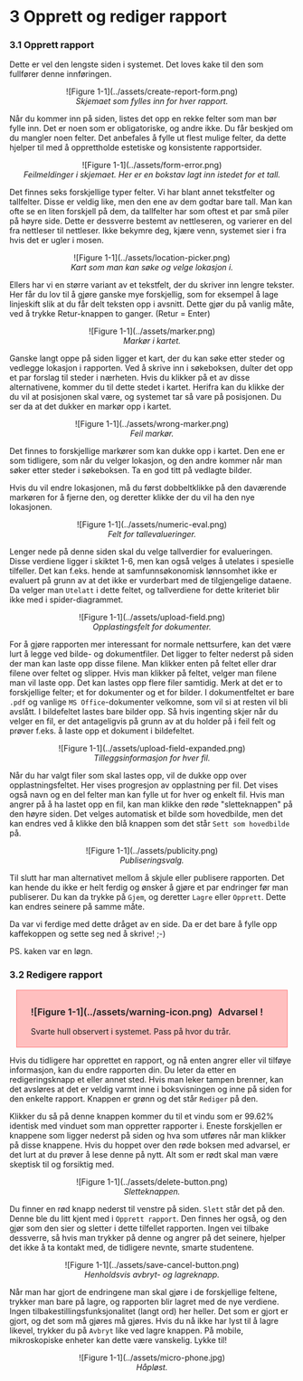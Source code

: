 # 3 Opprett og rediger rapport


### 3.1 Opprett rapport

Dette er vel den lengste siden i systemet. Det loves kake til den som fullfører denne innføringen.

<center><div style="max-width:600px;">![Figure 1-1](../assets/create-report-form.png)</div></center>
<center><em>Skjemaet som fylles inn for hver rapport.</em></center>

Når du kommer inn på siden, listes det opp en rekke felter som man bør fylle inn. Det er noen som er obligatoriske, og andre ikke. Du får beskjed om du mangler noen felter. Det anbefales å fylle ut flest mulige felter, da dette hjelper til med å opprettholde estetiske og konsistente rapportsider.

<center><div style="max-width:600px;">![Figure 1-1](../assets/form-error.png)</div></center>
<center><em>Feilmeldinger i skjemaet. Her er en bokstav lagt inn istedet for et tall.</em></center>

Det finnes seks forskjellige typer felter. Vi har blant annet tekstfelter og tallfelter. Disse er veldig like, men den ene av dem godtar bare tall. Man kan ofte se en liten forskjell på dem, da tallfelter har som oftest et par små piler på høyre side. Dette er dessverre bestemt av nettleseren, og varierer en del fra nettleser til nettleser. Ikke bekymre deg, kjære venn, systemet sier i fra hvis det er ugler i mosen.

<center><div style="max-width:600px;">![Figure 1-1](../assets/location-picker.png)</div></center>
<center><em>Kart som man kan søke og velge lokasjon i.</em></center>

Ellers har vi en større variant av et tekstfelt, der du skriver inn lengre tekster. Her får du lov til å gjøre ganske mye forskjellig, som for eksempel å lage linjeskift slik at du får delt teksten opp i avsnitt. Dette gjør du på vanlig måte, ved å trykke Retur-knappen to ganger. (Retur = Enter)

<center><div style="max-width:600px;">![Figure 1-1](../assets/marker.png)</div></center>
<center><em>Markør i kartet.</em></center>

Ganske langt oppe på siden ligger et kart, der du kan søke etter steder og vedlegge lokasjon i rapporten. Ved å skrive inn i søkeboksen, dulter det opp et par forslag til steder i nærheten. Hvis du klikker på et av disse alternativene, kommer du til dette stedet i kartet. Herifra kan du klikke der du vil at posisjonen skal være, og systemet tar så vare på posisjonen. Du ser da at det dukker en markør opp i kartet.

<center><div style="max-width:600px;">![Figure 1-1](../assets/wrong-marker.png)</div></center>
<center><em>Feil markør.</em></center>

Det finnes to forskjellige markører som kan dukke opp i kartet. Den ene er som tidligere, som når du velger lokasjon, og den andre kommer når man søker etter steder i søkeboksen. Ta en god titt på vedlagte bilder.

Hvis du vil endre lokasjonen, må du først dobbeltklikke på den daværende markøren for å fjerne den, og deretter klikke der du vil ha den nye lokasjonen.

<center><div style="max-width:600px;">![Figure 1-1](../assets/numeric-eval.png)</div></center>
<center><em>Felt for tallevalueringer.</em></center>

Lenger nede på denne siden skal du velge tallverdier for evalueringen. Disse verdiene ligger i skiktet 1-6, men kan også velges å utelates i spesielle tilfeller. Det kan f.eks. hende at samfunnsøkonomisk lønnsomhet ikke er evaluert på grunn av at det ikke er vurderbart med de tilgjengelige dataene. Da velger man `Utelatt` i dette feltet, og tallverdiene for dette kriteriet blir ikke med i spider-diagrammet.

<center><div style="max-width:600px;">![Figure 1-1](../assets/upload-field.png)</div></center>
<center><em>Opplastingsfelt for dokumenter.</em></center>

For å gjøre rapporten mer interessant for normale nettsurfere, kan det være lurt å legge ved bilde- og dokumentfiler. Det ligger to felter nederst på siden der man kan laste opp disse filene. Man klikker enten på feltet eller drar filene over feltet og slipper. Hvis man klikker på feltet, velger man filene man vil laste opp. Det kan lastes opp flere filer samtidig. Merk at det er to forskjellige felter; et for dokumenter og et for bilder. I dokumentfeltet er bare `.pdf` og vanlige `MS Office`-dokumenter velkomne, som vil si at resten vil bli avslått. I bildefeltet lastes bare bilder opp. Så hvis ingenting skjer når du velger en fil, er det antageligvis på grunn av at du holder på i feil felt og prøver f.eks. å laste opp et dokument i bildefeltet.

<center><div style="max-width:600px;">![Figure 1-1](../assets/upload-field-expanded.png)</div></center>
<center><em>Tilleggsinformasjon for hver fil.</em></center>

Når du har valgt filer som skal lastes opp, vil de dukke opp over opplastningsfeltet. Her vises progresjon av opplastning per fil. Det vises også navn og en del felter man kan fylle ut for hver og enkelt fil. Hvis man angrer på å ha lastet opp en fil, kan man klikke den røde "sletteknappen" på den høyre siden. Det velges automatisk et bilde som hovedbilde, men det kan endres ved å klikke den blå knappen som det står `Sett som hovedbilde` på.

<center><div style="max-width:600px;">![Figure 1-1](../assets/publicity.png)</div></center>
<center><em>Publiseringsvalg.</em></center>

Til slutt har man alternativet mellom å skjule eller publisere rapporten. Det kan hende du ikke er helt ferdig og ønsker å gjøre et par endringer før man publiserer. Du kan da trykke på `Gjem`, og deretter `Lagre` eller `Opprett`. Dette kan endres seinere på samme måte.

Da var vi ferdige med dette dråget av en side. Da er det bare å fylle opp kaffekoppen og sette seg ned å skrive! ;-)

PS. kaken var en løgn.

### 3.2 Redigere rapport

<center><div style="width: 85%; text-align:left;background-color:#ffbfbf;padding: 5px 25px;border: 1px solid #ff8080;">
<h3 style="font-weight: 600;"><span style="float:left;margin-right: 10px;">![Figure 1-1](../assets/warning-icon.png)</span> Advarsel !</h3>
<p>
Svarte hull observert i systemet. Pass på hvor du trår.
</p>
</div></center>

Hvis du tidligere har opprettet en rapport, og nå enten angrer eller vil tilføye informasjon, kan du endre rapporten din. Du leter da etter en redigeringsknapp et eller annet sted. Hvis man leker tampen brenner, kan det avsløres at det er veldig varmt inne i boksvisningen og inne på siden for den enkelte rapport. Knappen er grønn og det står `Rediger` på den.

Klikker du så på denne knappen kommer du til et vindu som er 99.62% identisk med vinduet som man oppretter rapporter i. Eneste forskjellen er knappene som ligger nederst på siden og hva som utføres når man klikker på disse knappene. Hvis du hoppet over den røde boksen med advarsel, er det lurt at du prøver å lese denne på nytt. Alt som er rødt skal man være skeptisk til og forsiktig med.

<center><div style="max-width:800px;">![Figure 1-1](../assets/delete-button.png)</div></center>
<center><em>Sletteknappen.</em></center>

Du finner en rød knapp nederst til venstre på siden. `Slett` står det på den. Denne ble du litt kjent med i `Opprett rapport`. Den finnes her også, og den gjør som den sier og sletter i dette tilfellet rapporten. Ingen vei tilbake dessverre, så hvis man trykker på denne og angrer på det seinere, hjelper det ikke å ta kontakt med, de tidligere nevnte, smarte studentene.

<center><div style="max-width:800px;">![Figure 1-1](../assets/save-cancel-button.png)</div></center>
<center><em>Henholdsvis avbryt- og lagreknapp.</em></center>

Når man har gjort de endringene man skal gjøre i de forskjellige feltene, trykker man bare på lagre, og rapporten blir lagret med de nye verdiene. Ingen tilbakestillingsfunksjonalitet (langt ord) her heller. Det som er gjort er gjort, og det som må gjøres må gjøres. Hvis du nå ikke har lyst til å lagre likevel, trykker du på `Avbryt` like ved lagre knappen. På mobile, mikroskopiske enheter kan dette være vanskelig. Lykke til!

<center><div style="max-width:500px;">![Figure 1-1](../assets/micro-phone.jpg)</div></center>
<center><em>Håpløst.</em></center>
